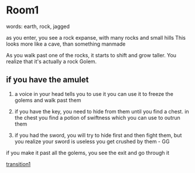 # Room1

words: earth, rock, jagged

as you enter, you see a rock expanse, with many rocks and small hills
This looks more like a cave, than something manmade

As you walk past one of the rocks, it starts to shift and grow taller.
You realize that it's actually a rock Golem.

## if you have the amulet
1. a voice in your head tells you to use it you can use it to freeze the golems and walk past them


3. if you have the key, you need to hide from them until you find a chest.
    in the chest you find a potion of swiftness which you can use to outrun them
4. if you had the sword, you will try to hide first and then fight them, but you realize your sword is useless
    you get crushed by them - GG

if you make it past all the golems, you see the exit and go through it

[transition1](transition1.md)





